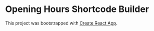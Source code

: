 # Opening Hours Shortcode Builder

This project was bootstrapped with [Create React App](https://github.com/facebookincubator/create-react-app).
